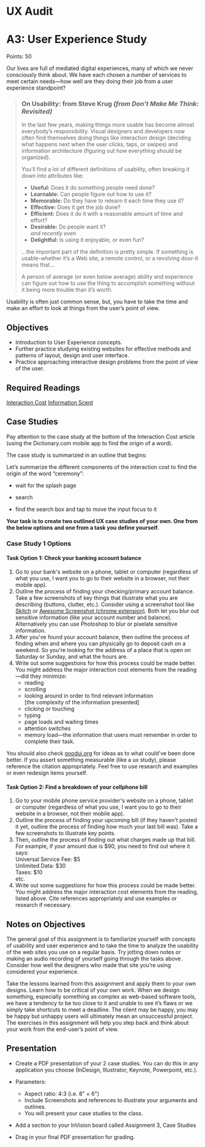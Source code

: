 # UX Audit

# A3: User Experience Study

Points: 50

Our lives are full of mediated digital experiences, many of which we never consciously think about. We have each chosen a number of services to meet certain needs—how well are they doing their job from a user experience standpoint?

> ### On Usability: from Steve Krug _(from Don’t Make Me Think: Revisited)_
> 
> In the last few years, making things more usable has become almost everybody’s responsibility. Visual designers and developers now often find themselves doing things like interaction design (deciding what happens next when the user clicks, taps, or swipes) and information architecture (figuring out how everything should be organized).
> 
> You’ll find a lot of different definitions of usability, often breaking it down into attributes like:
> 
> *   **Useful:** Does it do something people need done?
> *   **Learnable:** Can people figure out how to use it?
> *   **Memorable:** Do they have to relearn it each time they use it?
> *   **Effective:** Does it get the job done?
> *   **Efficient:** Does it do it with a reasonable amount of time and effort?
> *   **Desirable:** Do people want it?  
>     _and recently even_
> *   **Delightful:** Is using it enjoyable, or even fun?
> 
> ...the important part of the definition is pretty simple. If something is usable-whether it’s a Web site, a remote control, or a revolving door-it means that...
> 
> A person of average (or even below average) ability and experience can figure out how to use the thing to accomplish something without it being more trouble than it’s worth.

Usability is often just common sense, but, you have to take the time and make an effort to look at things from the user’s point of view.

## Objectives

*   Introduction to User Experience concepts.
*   Further practice studying existing websites for effective methods and patterns of layout, design and user interface.
*   Practice approaching interactive design problems from the point of view of the user.

## Required Readings

[Interaction Cost](http://www.nngroup.com/articles/interaction-cost-definition/)
[Information Scent](http://www.nngroup.com/articles/information-scent/)

## Case Studies

Pay attention to the case study at the bottom of the Interaction Cost article (using the Dictionary.com mobile app to find the origin of a word).

The case study is summarized in an outline that begins:

Let’s summarize the different components of the interaction cost to find the origin of the word “ceremony”:

*   wait for the splash page
*   search

*   find the search box and tap to move the input focus to it

**Your task is to create two outlined UX case studies of your own. One from the below options and one from a task you define yourself.**

### Case Study 1 Options

#### Task Option 1: Check your banking account balance

1.  Go to your bank's website on a phone, tablet or computer (regardless of what you use, I want you to go to their website in a browser, not their mobile app).
2.  Outline the process of finding your checking/primary account balance. Take a few screenshots of key things that illustrate what you are describing (buttons, clutter, etc.). Consider using a screenshot tool like [Skitch](https://evernote.com/skitch/) or [Awesome Screenshot (chrome extension)](https://www.awesomescreenshot.com/). Both let you blur out sensitive information (like your account number and balance). Alternatively you can use Photoshop to blur or pixelate sensitive information.
3.  After you've found your account balance, then outline the process of finding when and where you can physically go to deposit cash on a weekend. So you're looking for the address of a place that is open on Saturday or Sunday, and what the hours are.
4.  Write out some suggestions for how this process could be made better. You might address the major interaction cost elements from the reading—did they minimize:
    *   reading
    *   scrolling
    *   looking around in order to find relevant information  
        [the complexity of the information presented]
    *   clicking or touching
    *   typing
    *   page loads and waiting times
    *   attention switches
    *   memory load—the information that users must remember in order to complete their task.

You should also check [goodui.org](http://goodui.org/) for ideas as to what could've been done better. If you assert something measurable (like a ux study), please reference the citation appropriately. Feel free to use research and examples or even redesign items yourself.

#### Task Option 2: Find a breakdown of your cellphone bill

1.  Go to your mobile phone service provider's website on a phone, tablet or computer (regardless of what you use, I want you to go to their website in a browser, not their mobile app).
2.  Outline the process of finding your upcoming bill (if they haven't posted it yet, outline the process of finding how much your last bill was). Take a few screenshots to illustrate key points.
3.  Then, outline the process of finding out what charges made up that bill.  
    For example, if your amount due is $90, you need to find out where it says:  
    Universal Service Fee: $5  
    Unlimited Data: $30  
    Taxes: $10  
    etc.
4.  Write out some suggestions for how this process could be made better. You might address the major interaction cost elements from the reading, listed above. Cite references appropriately and use examples or research if necessary.

<!-- ### Case Study 2: Your choice

1.  Think of another common digital user experience you have.
2.  **Pick a specific goal**, as I've done above (finding the breakdown of a cell phone bill, finding out when a physical bank branch is open) and outline the process of getting to that goal. Take a few screenshots that illustrate key points.
3.  Write out some suggestions for how this process could be made better. You might address the major interaction cost elements from the reading, listed above. Cite references appropriately and use examples or research if necessary. -->

## Notes on Objectives

The general goal of this assignment is to familiarize yourself with concepts of usability and user experience and to take the time to analyze the usability of the web sites you use on a regular basis. Try jotting down notes or making an audio recording of yourself going through the tasks above. Consider how well the designers who made that site you’re using considered your experience.

Take the lessons learned from this assignment and apply them to your own designs. Learn how to be critical of your own work. When we design something, especially something as complex as web-based software tools, we have a tendency to be too close to it and unable to see it’s flaws or we simply take shortcuts to meet a deadline. The client may be happy, you may be happy but unhappy users will ultimately mean an unsuccessful project. The exercises in this assignment will help you step back and think about your work from the end-user’s point of view.

## Presentation

*   Create a PDF presentation of your 2 case studies. You can do this in any application you choose (InDesign, Illustrator, Keynote, Powerpoint, etc.).
*   Parameters:
    *   Aspect ratio: 4:3 (i.e. 8" × 6")
    *   Include Screenshots and references to illustrate your arguments and outlines.
    *   You will present your case studies to the class.

*   Add a section to your InVision board called Assignment 3, Case Studies
*   Drag in your final PDF presentation for grading.

